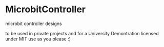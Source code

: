 # MicrobitController
microbit controller designs 

to be used in private projects and for a University Demontration licensed under MIT use as you please :)
